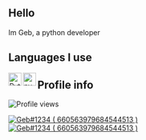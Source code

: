 ## Hello
Im Geb, a python developer

## Languages I use
<img align="left" alt="Python" width="26px" src="https://i.imgur.com/ml09ccU.png"/> <img align="left" alt="py-cord" width="26px" src="https://i.imgur.com/a/roroAVH.png"/> 

## Profile info
![Profile views](https://gpvc.arturio.dev/ItzGeb)


<a href="https://discord.com/users/660563979684544513">
<img src="https://discord.c99.nl/widget/theme-1/660563979684544513.png" alt="Geb#1234 ( 660563979684544513 )"/>
</a>
<a href="https://discord.com/users/456857241593708554">
<img src="https://discord.c99.nl/widget/theme-1/456857241593708554.png" alt="Geb#1234 ( 660563979684544513 )"/>
</a>
